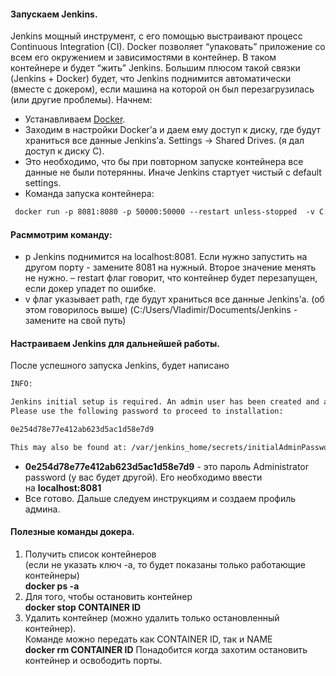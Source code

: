 #### Запускаем Jenkins.
Jenkins мощный инструмент, с его помощью выстраивают процесс Continuous Integration (CI). Docker позволяет “упаковать” приложение со всем его окружением и зависимостями в контейнер. В таком контейнере и будет “жить” Jenkins. Большим плюсом такой связки (Jenkins + Docker) будет, что Jenkins поднимится автоматически (вместе с докером), если машина на которой он был перезагрузилась (или другие проблемы). Начнем:

-   Устанавливаем [Docker](https://www.docker.com/ "Docker").
-   Заходим в настройки Docker’а и даем ему доступ к диску, где будут храниться все данные Jenkins’а. Settings -> Shared Drives. (я дал доступ к диску С).
- Это необходимо, что бы при повторном запуске контейнера все данные не были потерянны. Иначе Jenkins стартует чистый с default settings.
-   Команда запуска контейнера:
```xml
 docker run -p 8081:8080 -p 50000:50000 --restart unless-stopped  -v C:/Users/Vladimir/Documents/Jenkins:/var/jenkins_home jenkins
```

#### Расммотрим команду:
- p Jenkins поднимится на localhost:8081. Если нужно запустить на другом порту - замените 8081 на нужный. Второе значение менять не нужно.
– restart флаг говорит, что контейнер будет перезапущен, если докер упадет по ошибке.
- v флаг указывает path, где будут храниться все данные Jenkins’а. (об этом говорилось выше) (C:/Users/Vladimir/Documents/Jenkins - замените на свой путь)

#### Настраиваем Jenkins для дальнейшей работы.
После успешного запуска Jenkins, будет написано
```xml
INFO:

Jenkins initial setup is required. An admin user has been created and a password generated.
Please use the following password to proceed to installation:

0e254d78e77e412ab623d5ac1d58e7d9

This may also be found at: /var/jenkins_home/secrets/initialAdminPassword
```
- **0e254d78e77e412ab623d5ac1d58e7d9** - это пароль Administrator password (у вас будет другой). Его необходимо ввести на **localhost:8081**
- Все готово. Дальше следуем инструкциям и создаем профиль админа.

#### Полезные команды докера.
1.  Получить список контейнеров  
    (если не указать ключ -a, то будет показаны только работающие контейнеры)  
    **docker ps -a**
2.  Для того, чтобы остановить контейнер  
    **docker stop CONTAINER ID**
3.  Удалить контейнер (можно удалить только остановленный контейнер).  
    Команде можно передать как CONTAINER ID, так и NAME  
    **docker rm CONTAINER ID**
	Понадобится когда захотим остановить контейнер и освободить порты.